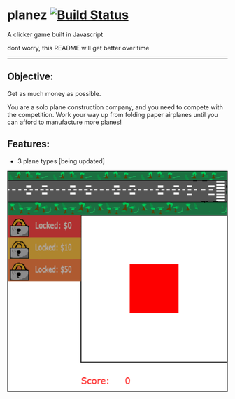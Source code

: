 # planez [![Build Status](https://travis-ci.com/robloxcom-corporation/planez.svg?branch=master)](https://travis-ci.com/robloxcom-corporation/planez)

A clicker game built in Javascript

dont worry, this README will get better over time

<hr/>

## Objective:
Get as much money as possible.

You are a solo plane construction company, and you need to compete with the competition. Work your way up from folding paper airplanes until you can afford to manufacture more planes! 

## Features:
<ul>
  <li>3 plane types [being updated]</li>
</ul>


![Planez Sample Image](play.gif)

